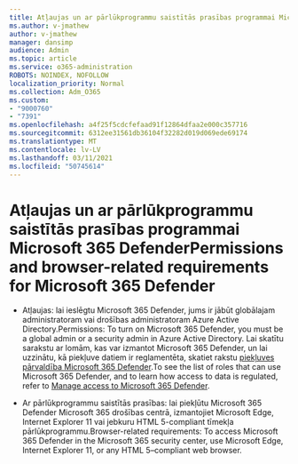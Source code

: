 ```yaml
---
title: Atļaujas un ar pārlūkprogrammu saistītās prasības programmai Microsoft 365 Defender
ms.author: v-jmathew
author: v-jmathew
manager: dansimp
audience: Admin
ms.topic: article
ms.service: o365-administration
ROBOTS: NOINDEX, NOFOLLOW
localization_priority: Normal
ms.collection: Adm_O365
ms.custom:
- "9000760"
- "7391"
ms.openlocfilehash: a4f25f5cdcfefaad91f12864dfaa2e000c357716
ms.sourcegitcommit: 6312ee31561db36104f32282d019d069ede69174
ms.translationtype: MT
ms.contentlocale: lv-LV
ms.lasthandoff: 03/11/2021
ms.locfileid: "50745614"
---
```

# <a name="permissions-and-browser-related-requirements-for-microsoft-365-defender"></a><span data-ttu-id="9b66c-102">Atļaujas un ar pārlūkprogrammu saistītās prasības programmai Microsoft 365 Defender</span><span class="sxs-lookup"><span data-stu-id="9b66c-102">Permissions and browser-related requirements for Microsoft 365 Defender</span></span>

- <span data-ttu-id="9b66c-103">Atļaujas: lai ieslēgtu Microsoft 365 Defender, jums ir jābūt globālajam administratoram vai drošības administratoram Azure Active Directory.</span><span class="sxs-lookup"><span data-stu-id="9b66c-103">Permissions: To turn on Microsoft 365 Defender, you must be a global admin or a security admin in Azure Active Directory.</span></span> <span data-ttu-id="9b66c-104">Lai skatītu sarakstu ar lomām, kas var izmantot Microsoft 365 Defender, un lai uzzinātu, kā piekļuve datiem ir reglamentēta, skatiet rakstu [piekļuves pārvaldība Microsoft 365 Defender](https://go.microsoft.com/fwlink/?linkid=2143626).</span><span class="sxs-lookup"><span data-stu-id="9b66c-104">To see the list of roles that can use Microsoft 365 Defender, and to learn how access to data is regulated, refer to [Manage access to Microsoft 365 Defender](https://go.microsoft.com/fwlink/?linkid=2143626).</span></span>

- <span data-ttu-id="9b66c-105">Ar pārlūkprogrammu saistītās prasības: lai piekļūtu Microsoft 365 Defender Microsoft 365 drošības centrā, izmantojiet Microsoft Edge, Internet Explorer 11 vai jebkuru HTML 5-compliant tīmekļa pārlūkprogrammu.</span><span class="sxs-lookup"><span data-stu-id="9b66c-105">Browser-related requirements: To access Microsoft 365 Defender in the Microsoft 365 security center, use Microsoft Edge, Internet Explorer 11, or any HTML 5–compliant web browser.</span></span>
